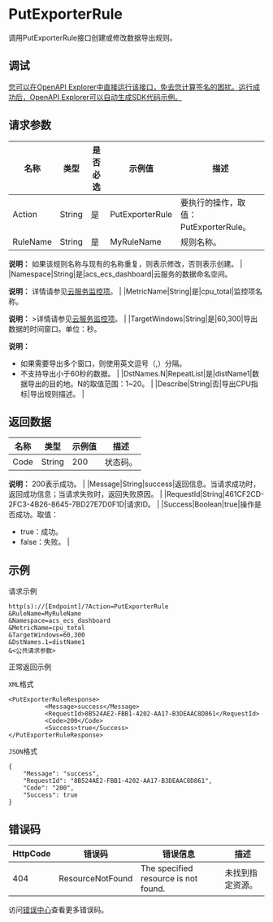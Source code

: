 # PutExporterRule

调用PutExporterRule接口创建或修改数据导出规则。

## 调试

[您可以在OpenAPI Explorer中直接运行该接口，免去您计算签名的困扰。运行成功后，OpenAPI Explorer可以自动生成SDK代码示例。](https://api.aliyun.com/#product=Cms&api=PutExporterRule&type=RPC&version=2019-01-01)

## 请求参数

|名称|类型|是否必选|示例值|描述|
|--|--|----|---|--|
|Action|String|是|PutExporterRule|要执行的操作，取值：PutExporterRule。 |
|RuleName|String|是|MyRuleName|规则名称。

 **说明：** 如果该规则名称与现有的名称重复，则表示修改，否则表示创建。 |
|Namespace|String|是|acs\_ecs\_dashboard|云服务的数据命名空间。

 **说明：** 详情请参见[云服务监控项](~~163515~~)。 |
|MetricName|String|是|cpu\_total|监控项名称。

 **说明：** \>详情请参见[云服务监控项](~~163515~~)。 |
|TargetWindows|String|是|60,300|导出数据的时间窗口。单位：秒。

 **说明：**

-   如果需要导出多个窗口，则使用英文逗号（,）分隔。
-   不支持导出小于60秒的数据。 |
|DstNames.N|RepeatList|是|distName1|数据导出的目的地。N的取值范围：1~20。 |
|Describe|String|否|导出CPU指标|导出规则描述。 |

## 返回数据

|名称|类型|示例值|描述|
|--|--|---|--|
|Code|String|200|状态码。

 **说明：** 200表示成功。 |
|Message|String|success|返回信息。当请求成功时，返回成功信息；当请求失败时，返回失败原因。 |
|RequestId|String|461CF2CD-2FC3-4B26-8645-7BD27E7D0F1D|请求ID。 |
|Success|Boolean|true|操作是否成功。取值：

 -   true：成功。
-   false：失败。 |

## 示例

请求示例

```
http(s)://[Endpoint]/?Action=PutExporterRule
&RuleName=MyRuleName
&Namespace=acs_ecs_dashboard
&MetricName=cpu_total
&TargetWindows=60,300
&DstNames.1=distName1
&<公共请求参数>
```

正常返回示例

`XML`格式

```
<PutExporterRuleResponse>
		  <Message>success</Message>
		  <RequestId>8B524AE2-FBB1-4202-AA17-B3DEAAC8D861</RequestId>
		  <Code>200</Code>
		  <Success>true</Success>
</PutExporterRuleResponse>
```

`JSON`格式

```
{
	"Message": "success",
	"RequestId": "8B524AE2-FBB1-4202-AA17-B3DEAAC8D861",
	"Code": "200",
	"Success": true
}
```

## 错误码

|HttpCode|错误码|错误信息|描述|
|--------|---|----|--|
|404|ResourceNotFound|The specified resource is not found.|未找到指定资源。|

访问[错误中心](https://error-center.aliyun.com/status/product/Cms)查看更多错误码。

